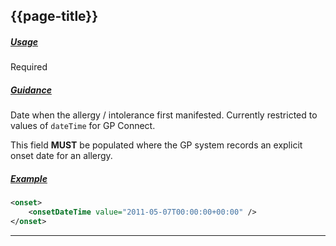 ## {{page-title}}

<h5><ins>Usage</ins></h5>

<span class="mro-circle required" title="Required"></span> Required


<h5><ins>Guidance</ins></h5>

Date when the allergy / intolerance first manifested. Currently restricted to values of `dateTime` for GP Connect.

This field **MUST** be populated where the GP system records an explicit onset date for an allergy.

<h5><ins>Example</ins></h5>

```xml
<onset>
    <onsetDateTime value="2011-05-07T00:00:00+00:00" />
</onset>
```

---